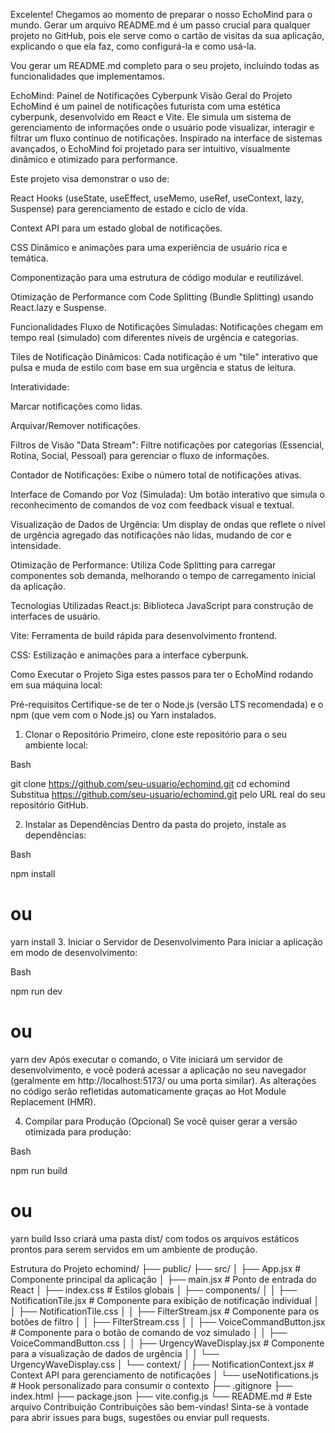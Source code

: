 Excelente! Chegamos ao momento de preparar o nosso EchoMind para o mundo. Gerar um arquivo README.md é um passo crucial para qualquer projeto no GitHub, pois ele serve como o cartão de visitas da sua aplicação, explicando o que ela faz, como configurá-la e como usá-la.

Vou gerar um README.md completo para o seu projeto, incluindo todas as funcionalidades que implementamos.

EchoMind: Painel de Notificações Cyberpunk
Visão Geral do Projeto
EchoMind é um painel de notificações futurista com uma estética cyberpunk, desenvolvido em React e Vite. Ele simula um sistema de gerenciamento de informações onde o usuário pode visualizar, interagir e filtrar um fluxo contínuo de notificações. Inspirado na interface de sistemas avançados, o EchoMind foi projetado para ser intuitivo, visualmente dinâmico e otimizado para performance.

Este projeto visa demonstrar o uso de:

React Hooks (useState, useEffect, useMemo, useRef, useContext, lazy, Suspense) para gerenciamento de estado e ciclo de vida.

Context API para um estado global de notificações.

CSS Dinâmico e animações para uma experiência de usuário rica e temática.

Componentização para uma estrutura de código modular e reutilizável.

Otimização de Performance com Code Splitting (Bundle Splitting) usando React.lazy e Suspense.

Funcionalidades
Fluxo de Notificações Simuladas: Notificações chegam em tempo real (simulado) com diferentes níveis de urgência e categorias.

Tiles de Notificação Dinâmicos: Cada notificação é um "tile" interativo que pulsa e muda de estilo com base em sua urgência e status de leitura.

Interatividade:

Marcar notificações como lidas.

Arquivar/Remover notificações.

Filtros de Visão "Data Stream": Filtre notificações por categorias (Essencial, Rotina, Social, Pessoal) para gerenciar o fluxo de informações.

Contador de Notificações: Exibe o número total de notificações ativas.

Interface de Comando por Voz (Simulada): Um botão interativo que simula o reconhecimento de comandos de voz com feedback visual e textual.

Visualização de Dados de Urgência: Um display de ondas que reflete o nível de urgência agregado das notificações não lidas, mudando de cor e intensidade.

Otimização de Performance: Utiliza Code Splitting para carregar componentes sob demanda, melhorando o tempo de carregamento inicial da aplicação.

Tecnologias Utilizadas
React.js: Biblioteca JavaScript para construção de interfaces de usuário.

Vite: Ferramenta de build rápida para desenvolvimento frontend.

CSS: Estilização e animações para a interface cyberpunk.

Como Executar o Projeto
Siga estes passos para ter o EchoMind rodando em sua máquina local:

Pré-requisitos
Certifique-se de ter o Node.js (versão LTS recomendada) e o npm (que vem com o Node.js) ou Yarn instalados.

1. Clonar o Repositório
Primeiro, clone este repositório para o seu ambiente local:

Bash

git clone https://github.com/seu-usuario/echomind.git
cd echomind
Substitua https://github.com/seu-usuario/echomind.git pelo URL real do seu repositório GitHub.

2. Instalar as Dependências
Dentro da pasta do projeto, instale as dependências:

Bash

npm install
# ou
yarn install
3. Iniciar o Servidor de Desenvolvimento
Para iniciar a aplicação em modo de desenvolvimento:

Bash

npm run dev
# ou
yarn dev
Após executar o comando, o Vite iniciará um servidor de desenvolvimento, e você poderá acessar a aplicação no seu navegador (geralmente em http://localhost:5173/ ou uma porta similar). As alterações no código serão refletidas automaticamente graças ao Hot Module Replacement (HMR).

4. Compilar para Produção (Opcional)
Se você quiser gerar a versão otimizada para produção:

Bash

npm run build
# ou
yarn build
Isso criará uma pasta dist/ com todos os arquivos estáticos prontos para serem servidos em um ambiente de produção.

Estrutura do Projeto
echomind/
├── public/
├── src/
│   ├── App.jsx             # Componente principal da aplicação
│   ├── main.jsx            # Ponto de entrada do React
│   ├── index.css           # Estilos globais
│   ├── components/
│   │   ├── NotificationTile.jsx   # Componente para exibição de notificação individual
│   │   ├── NotificationTile.css
│   │   ├── FilterStream.jsx       # Componente para os botões de filtro
│   │   ├── FilterStream.css
│   │   ├── VoiceCommandButton.jsx # Componente para o botão de comando de voz simulado
│   │   ├── VoiceCommandButton.css
│   │   ├── UrgencyWaveDisplay.jsx # Componente para a visualização de dados de urgência
│   │   └── UrgencyWaveDisplay.css
│   └── context/
│       ├── NotificationContext.jsx  # Context API para gerenciamento de notificações
│       └── useNotifications.js      # Hook personalizado para consumir o contexto
├── .gitignore
├── index.html
├── package.json
├── vite.config.js
└── README.md              # Este arquivo
Contribuição
Contribuições são bem-vindas! Sinta-se à vontade para abrir issues para bugs, sugestões ou enviar pull requests.